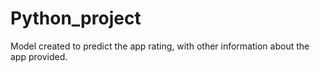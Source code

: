 # Python_project
Model created to predict the app rating, with other information about the app provided.
